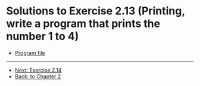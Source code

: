 # Solutions to Exercise 2.13 (Printing, write a program that prints the number 1 to 4)

-   [Program file](e02_13.cpp)

---

-   [Next: Exercise 2.14](02_14.md)
-   [Back: to Chapter 2](README.md)
